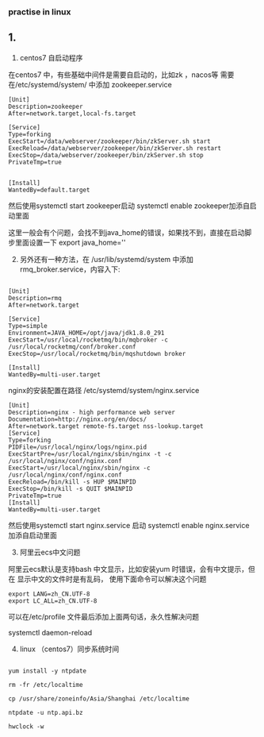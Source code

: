 ### practise in linux


## 1.


1. centos7 自启动程序

在centos7 中，有些基础中间件是需要自启动的，比如zk ，nacos等
需要在/etc/systemd/system/ 中添加 zookeeper.service

```
[Unit]
Description=zookeeper
After=network.target,local-fs.target

[Service]
Type=forking
ExecStart=/data/webserver/zookeeper/bin/zkServer.sh start
ExecReload=/data/webserver/zookeeper/bin/zkServer.sh restart
ExecStop=/data/webserver/zookeeper/bin/zkServer.sh stop
PrivateTmp=true


[Install]
WantedBy=default.target

```
然后使用systemctl start zookeeper启动
systemctl enable zookeeper加添自启动里面

这里一般会有个问题，会找不到java_home的错误，如果找不到，直接在启动脚步里面设置一下 export java_home=''



2. 另外还有一种方法，在 /usr/lib/systemd/system 中添加 rmq_broker.service，内容入下:

```

[Unit]
Description=rmq
After=network.target

[Service]
Type=simple
Environment=JAVA_HOME=/opt/java/jdk1.8.0_291
ExecStart=/usr/local/rocketmq/bin/mqbroker -c /usr/local/rocketmq/conf/broker.conf
ExecStop=/usr/local/rocketmq/bin/mqshutdown broker

[Install]
WantedBy=multi-user.target

```

nginx的安装配置在路径 /etc/systemd/system/nginx.service

```
[Unit]
Description=nginx - high performance web server
Documentation=http://nginx.org/en/docs/
After=network.target remote-fs.target nss-lookup.target
[Service]
Type=forking
PIDFile=/usr/local/nginx/logs/nginx.pid
ExecStartPre=/usr/local/nginx/sbin/nginx -t -c /usr/local/nginx/conf/nginx.conf
ExecStart=/usr/local/nginx/sbin/nginx -c /usr/local/nginx/conf/nginx.conf
ExecReload=/bin/kill -s HUP $MAINPID
ExecStop=/bin/kill -s QUIT $MAINPID
PrivateTmp=true
[Install]
WantedBy=multi-user.target

```
然后使用systemctl start nginx.service 启动
systemctl enable nginx.service 加添自启动里面


3. 阿里云ecs中文问题

阿里云ecs默认是支持bash 中文显示，比如安装yum 时错误，会有中文提示，但在 显示中文的文件时是有乱码，
使用下面命令可以解决这个问题

```
export LANG=zh_CN.UTF-8
export LC_ALL=zh_CN.UTF-8

```

可以在/etc/profile 文件最后添加上面两句话，永久性解决问题


systemctl daemon-reload

4. linux （centos7）同步系统时间

````

yum install -y ntpdate

rm -fr /etc/localtime

cp /usr/share/zoneinfo/Asia/Shanghai /etc/localtime

ntpdate -u ntp.api.bz

hwclock -w

````
